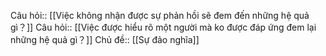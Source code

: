 Câu hỏi:: [[Việc không nhận được sự phản hồi sẽ đem đến những hệ quả gì？]]
Câu hỏi:: [[Việc được hiểu rõ một người mà ko được đáp ứng đem lại những hệ quả gì？]]
Chủ đề:: [[Sự đảo nghĩa]] 

